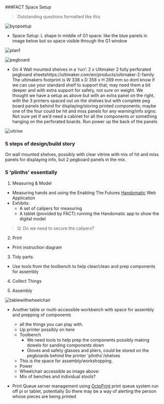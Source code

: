 ###FACT Space Setup

> Outstanding questions formatted like this

![byopsetup](https://cloud.githubusercontent.com/assets/128456/7092719/006cf9f4-dfac-11e4-9b8c-7107b394581d.jpg)

* Space Setup: L shape in middle of G1 space: like the blue panels in image below but so space visible through the G1 window

![plan1](https://cloud.githubusercontent.com/assets/128456/7092792/5374e472-dfac-11e4-8f2b-3bdd9b5d25bc.png)

![pegboard](https://cloud.githubusercontent.com/assets/128456/7092806/615fc78c-dfac-11e4-983f-1f7a721d3fb5.png)

* On 4 Wall mounted shelves in a ‘run’: 2 x Ultimaker 2 fully perforated pegboard sheetshttps://ultimaker.com/en/products/ultimaker-2-family The ultimakers footprint is W 338 x D 358 x H 289 mm so dont know if we can use your standard shelf to support that; may need them a bit deeper and with extra support for safety, not sure on weight. We thought we have a setup as above but with an extra panel on the right, with the 3 printers spaced out on the shelves but with complete peg board panels behind for displaying/storing printed components; maybe one of the four could be hit and miss panels for any warning/info signs: Not sure yet if we’d need a cabinet for all the components or something hanging on the perforated boards. Run power up the back of the panels

![vitrine](https://cloud.githubusercontent.com/assets/128456/7092831/9c09f344-dfac-11e4-83c1-de42e2aad2ed.png)

### 5 steps of  design/build story 
On wall mounted shelves, possibly with clear vitrine with mix of hit and miss panels for displaying info, but 2 pegboard panels in the mix.
### 5 'plinths' essentially

1. Measuring & Model
  * Measuring hands and using the Enabling The Futures [Handomatic](http://webapp.e-nable.me/ "Link to the Handomatic Web App") Web Application
  * Exhibits:
    * A set of calipers for measuring
    * A tablet (provided by FACT) running the Handomatic app to show the digital model
> Q: Do we need to secure the calipers?

2. Print
  * Print instruction diagram

3. Tidy parts
  * Use tools from the toolbench to help clear/clean and prep components for assembly

4. Collect Things

5. Assembly

![tablewithwheelchair](https://cloud.githubusercontent.com/assets/128456/7092834/a6491e48-dfac-11e4-9761-bb5db589470c.jpg)

* Another table or multi-accessible workbench with space for assembly and prepping of components
  * all the things you can play with. 
  * Up printer possibly on here
  * Toolbench
    * We need tools to help prep the components possibly making dowels for sanding components down
    * Gloves and safety glasses and pliers, could be stored on the pegboards behind the printer 'plinths'/shelves
  * This is the space for assembly/workshopping. 
  * Power
  * Wheelchair accessible as image above:
  * Mix of benches and individual stools?

* Print Queue server management using [OctoPrint](http://octoprint.org/ "Octoprint website") print queue system run off pi or tablet, potentially So there may be a way of alerting the person whose pieces are being printed

